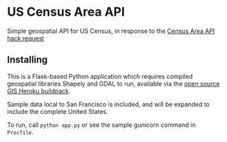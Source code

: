 US Census Area API
==================

Simple geospatial API for US Census, in response to the
[Census Area API hack request](https://github.com/codeforamerica/hack-requests/blob/master/census-area-API.md)

Installing
----

This is a Flask-based Python application which requires compiled
geospatial libraries Shapely and GDAL to run, available via the
[open source GIS Heroku buildpack](https://github.com/codeforamerica/heroku-buildpack-pygeo).

Sample data local to San Francisco is included, and will be expanded
to include the complete United States.

To run, call `python app.py` or see the sample gunicorn command in `Procfile`.
